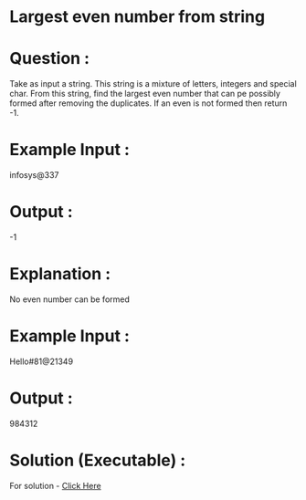 # Largest even number from string

# Question :
Take as input a string. This string is a mixture of letters, integers and special char. 
From this string, find the largest even number that can pe possibly formed after removing the duplicates.
If an even is not formed then return -1.

# Example Input :
infosys@337

# Output :
-1

# Explanation :
No even number can be formed

# Example Input :
Hello#81@21349

# Output :
984312

# Solution (Executable) :
For solution - [Click Here](https://onecompiler.com/python/3wvqguqwj)
